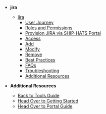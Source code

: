 - **jira**
  - [jira](jira/overview)
    -	[User Journey](jira/user-journey)
    -	[Roles and Permissions](jira/roles-and-permissions)
    - [Provision JIRA via SHIP-HATS Portal](jira/provision)
    - [Access](jira/access)
    -	[Add](jira/add)
    -	[Modify](jira/modify)
    -	[Remove](jira/remove)
    - [Best Practices](jira/best-practices)
    - [FAQs](jira/faqs)
    - [Troubleshooting](jira/troubleshooting)
    - [Additional Resources](jira/additional-resources)
      
- **Additional Resources**
  - [Back to Tools Guide](https://docs.developer.tech.gov.sg/docs/ship-hats-tools-guide/#/tools-overview)
  - [Head Over to Getting Started](https://docs.developer.tech.gov.sg/docs/ship-hats-getting-started-guide/#/)
  - [Head Over to Portal Guide](https://docs.developer.tech.gov.sg/docs/ship-hats-portal-guide/#/ship-hats-portal-overview)  